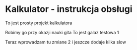 # Kalkulator - instrukcja obsługi

To jest prosty projekt kalkulatora

Robimy go przy okazji nauki gita
To jest galaz testowa 1

Teraz wprowadzam tu zmiane 2 i jeszcze dodaje kilka slow